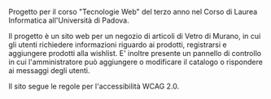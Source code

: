 Progetto per il corso "Tecnologie Web" del terzo anno nel Corso di Laurea Informatica all'Università di Padova.

Il progetto è un sito web per un negozio di articoli di Vetro di Murano, in cui gli utenti richiedere informazioni riguardo ai prodotti,
registrarsi e aggiungere prodotti alla wishlist.
E' inoltre presente un pannello di controllo in cui l'amministratore può aggiungere o modificare il catalogo o rispondere ai messaggi degli utenti.

Il sito segue le regole per l'accessibilità WCAG 2.0.
